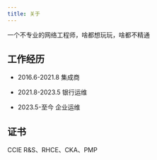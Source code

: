 ```yaml
---
title: 关于
---
```

一个不专业的网络工程师，啥都想玩玩，啥都不精通

## 工作经历

- 2016.6-2021.8
集成商

- 2021.8-2023.5
银行运维

- 2023.5-至今
企业运维
## 证书
CCIE R&S、RHCE、CKA、PMP
